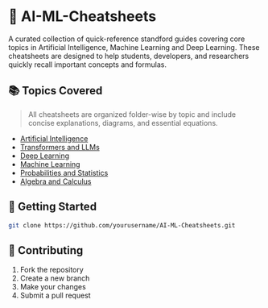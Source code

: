 # 🤖 AI-ML-Cheatsheets

A curated collection of quick-reference standford guides covering core topics in Artificial Intelligence, Machine Learning and Deep Learning. These cheatsheets are designed to help students, developers, and researchers quickly recall important concepts and formulas.


## 📚 Topics Covered

> All cheatsheets are organized folder-wise by topic and include concise explanations, diagrams, and essential equations.

- [Artificial Intelligence](./artificial-intelligence/)  
- [Transformers and LLMs](./transformers-llms/)  
- [Deep Learning](./deep-learning/)  
- [Machine Learning](./machine-learning/)  
- [Probabilities and Statistics](./probabilities-statistics/)  
- [Algebra and Calculus](./algebra-calculus/)   

## 🚀 Getting Started

```bash
git clone https://github.com/yourusername/AI-ML-Cheatsheets.git
```

## 📄 Contributing

1. Fork the repository
2. Create a new branch
3. Make your changes
4. Submit a pull request
